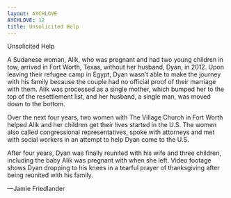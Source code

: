 ```yaml
---
layout: AYCHLOVE
AYCHLOVE: 12
title: Unsolicited Help
---
```


Unsolicited Help

A Sudanese woman, Alik, who was pregnant and had two young children in tow, arrived in Fort Worth, Texas, without her husband, Dyan, in 2012. Upon leaving their refugee camp in Egypt, Dyan wasn’t able to make the journey with his family because the couple had no official proof of their marriage with them. Alik was processed as a single mother, which bumped her to the top of the resettlement list, and her husband, a single man, was moved down to the bottom.

Over the next four years, two women with The Village Church in Fort Worth helped Alik and her children get their lives started in the U.S. The women also called congressional representatives, spoke with attorneys and met with social workers in an attempt to help Dyan come to the U.S.

After four years, Dyan was finally reunited with his wife and three children, including the baby Alik was pregnant with when she left. Video footage shows Dyan dropping to his knees in a tearful prayer of thanksgiving after being reunited with his family.

—Jamie Friedlander
